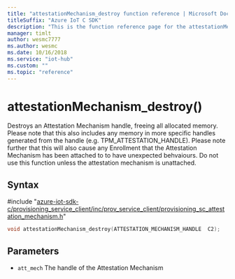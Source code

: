 ```yaml
---                             
title: "attestationMechanism_destroy function reference | Microsoft Docs" 
titleSuffix: "Azure IoT C SDK"            
description: "This is the function reference page for the attestationMechanism_destroy() function in the Azure IoT C SDK. This SDK is used with Azure IoT Hub and Azure IoT Hub Device Provisioning Service"            
manager: timlt                 
author: wesmc7777              
ms.author: wesmc               
ms.date: 10/16/2018                    
ms.service: "iot-hub"             
ms.custom: ""                
ms.topic: "reference"        
---                            
```


# attestationMechanism_destroy()

Destroys an Attestation Mechanism handle, freeing all allocated memory. Please note that this also includes any memory in more specific handles generated from the handle (e.g. TPM_ATTESTATION_HANDLE). Please note further that this will also cause any Enrollment that the Attestation Mechanism has been attached to to have unexpected behvaiours. Do not use this function unless the attestation mechanism is unattached.

## Syntax

\#include "[azure-iot-sdk-c/provisioning_service_client/inc/prov_service_client/provisioning_sc_attestation_mechanism.h](../provisioning-sc-attestation-mechanism-h.md)"  
```C
void attestationMechanism_destroy(ATTESTATION_MECHANISM_HANDLE  C2);
```

## Parameters
* `att_mech` The handle of the Attestation Mechanism

